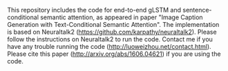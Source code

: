 This repository includes the code for end-to-end gLSTM and sentence-conditional semantic attention, as appeared in paper "Image Caption Generation with Text-Conditional Semantic Attention". The implementation is based on Neuraltalk2 (https://github.com/karpathy/neuraltalk2). Please follow the instructions on Neuraltalk2 to run the code. Contact me if you have any trouble running the code (http://luoweizhou.net/contact.html). Please cite this paper (http://arxiv.org/abs/1606.04621) if you are using the code.
